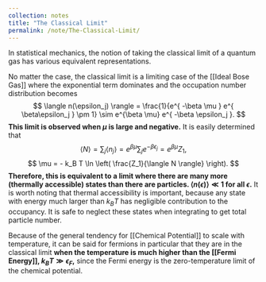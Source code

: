 ```yaml
---
collection: notes
title: "The Classical Limit"
permalink: /note/The-Classical-Limit/
---
```

In statistical mechanics, the notion of taking the classical limit of a quantum gas has various equivalent representations.

No matter the case, the classical limit is a limiting case of the [[Ideal Bose Gas]] where the exponential term dominates and the occupation number distribution becomes
$$
\langle n(\epsilon_j) \rangle = \frac{1}{e^{ -\beta \mu } e^{ \beta\epsilon_j } \pm 1} \sim e^{\beta \mu} e^{ -\beta \epsilon_j }.
$$
**This limit is observed when $\mu$ is large and negative.** 
It is easily determined that 
$$
\langle N \rangle = \sum_j \langle n_j \rangle = e^{ \beta\mu }\sum_j e^{ -\beta\epsilon_j } = e^{ \beta\mu } Z_1,
$$
$$
\mu = - k_B T \ln \left( \frac{Z_1}{\langle N \rangle} \right).
$$
**Therefore, this is equivalent to a limit where there are many more (thermally accessible) states than there are particles. $\langle n(\epsilon) \rangle \ll 1$ for all $\epsilon$.**
It is worth noting that thermal accessibility is important, because any state with energy much larger than $k_B T$ has negligible contribution to the occupancy. It is safe to neglect these states when integrating to get total particle number.  

Because of the general tendency for [[Chemical Potential]] to scale with temperature, it can be said for fermions in particular that they are in the classical limit **when the temperature is much higher than the [[Fermi Energy]], $k_B T \gg \epsilon_F$,** since the Fermi energy is the zero-temperature limit of the chemical potential.

